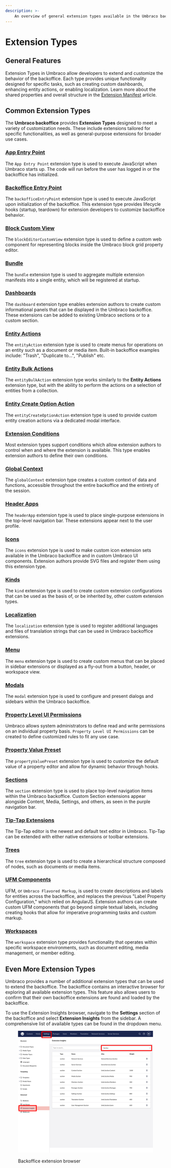 ```yaml
---
description: >-
    An overview of general extension types available in the Umbraco backoffice.
---
```


# Extension Types

## General Features

Extension Types in Umbraco allow developers to extend and customize the behavior of the backoffice. Each type provides
unique functionality designed for specific tasks, such as creating custom dashboards, enhancing entity actions, or
enabling localization. Learn more about the shared properties and overall structure in the
[Extension Manifest](../extension-registry/extension-manifest.md) article.

## Common Extension Types

The **Umbraco backoffice** provides **Extension Types** designed to meet a variety of customization needs. These include
extensions tailored for specific functionalities, as well as general-purpose extensions for broader use cases.

### [App Entry Point](app-entry-point.md)

The `App Entry Point` extension type is used to execute JavaScript when Umbraco starts up. The code will run before 
the user has logged in or the backoffice has initialized.

### [Backoffice Entry Point](backoffice-entry-point.md)

The `backofficeEntryPoint` extension type is used to execute JavaScript upon initialization of the backoffice. This
extension type provides lifecycle hooks (startup, teardown) for extension developers to customize backoffice behavior.

### [Block Custom View](block-custom-view.md)

The `blockEditorCustomView` extension type is used to define a custom web component for representing blocks inside the
Umbraco block grid property editor.

### [Bundle](bundle.md)

The `bundle` extension type is used to aggregate multiple extension manifests into a single entity, which will be
registered at startup.

### [Dashboards](dashboard.md)

The `dashboard` extension type enables extension authors to create custom informational panels that can be displayed
in the Umbraco backoffice. These extensions can be added to existing Umbraco sections or to a custom section.

### [Entity Actions](entity-actions.md)

The `entityAction` extension type is used to create menus for operations on an entity such as a document or media item. 
Built-in backoffice examples include: "Trash", "Duplicate to...", "Publish" etc.

### [Entity Bulk Actions](entity-bulk-actions.md)

The `entityBulkAction` extension type works similarly to the **Entity Actions** extension type, but with the
ability to perform the actions on a selection of entities from a collection.

### [Entity Create Option Action](entity-create-option-action.md)

The `entityCreateOptionAction` extension type is used to provide custom entity creation actions via a dedicated
modal interface.

### [Extension Conditions](condition.md)

Most extension types support conditions which allow extension authors to control when and where the extension is
available. This type enables extension authors to define their own conditions.

### [Global Context](global-context.md)

The `globalContext` extension type creates a custom context of data and functions, accessible throughout the entire
backoffice and the entirety of the session.

### [Header Apps](header-apps.md)

The `headerApp` extension type is used to place single-purpose extensions in the top-level navigation bar. These
extensions appear next to the user profile.

### [Icons](icons.md)

The `icons` extension type is used to make custom icon extension sets available in the Umbraco backoffice and in
custom Umbraco UI components. Extension authors provide SVG files and register them using this extension type.

### [Kinds](kind.md)

The `kind` extension type is used to create custom extension configurations that can be used as the basis of, or
be inherited by, other custom extension types.

### [Localization](localization.md)

The `localization` extension type is used to register additional languages and files of translation strings that can
be used in Umbraco backoffice extensions.

### [Menu](menu.md)

The `menu` extension type is used to create custom menus that can be placed in sidebar extensions or displayed as a
fly-out from a button, header, or workspace view.

### [Modals](modals/README.md)

The `modal` extension type is used to configure and present dialogs and sidebars within the Umbraco backoffice.

### [Property Level UI Permissions](../../property-level-ui-permissions.md)

Umbraco allows system administrators to define read and write permissions on an individual property basis. 
`Property Level UI Permissions` can be created to define customized rules to fit any use case.

### [Property Value Preset](property-value-preset.md)

The `propertyValuePreset` extension type is used to customize the default value of a property editor and allow for
dynamic behavior through hooks.

### [Sections](sections/README.md)

The `section` extension type is used to place top-level navigation items within the Umbraco backoffice. Custom
Section extensions appear alongside Content, Media, Settings, and others, as seen in the purple navigation bar.

### [Tip-Tap Extensions](../../../fundamentals/backoffice/property-editors/built-in-umbraco-property-editors/rich-text-editor/extensions.md)

The Tip-Tap editor is the newest and default text editor in Umbraco. Tip-Tap can be extended with either native 
extensions or toolbar extensions.

### [Trees](tree.md)

The `tree` extension type is used to create a hierarchical structure composed of nodes, such as documents or media
items.

### [UFM Components](../../../reference/umbraco-flavored-markdown.md)

UFM, or `Umbraco Flavored Markup`, is used to create descriptions and labels for entities across the backoffice, and 
replaces the previous "Label Property Configuration," which relied on AngularJS. Extension authors can create custom 
UFM components that go beyond simple textual labels, including creating hooks that allow for imperative programming 
tasks and custom markup.

### [Workspaces](workspaces/README.md)

The `workspace` extension type provides functionality that operates within specific workspace environments, such as
document editing, media management, or member editing.

## Even More Extension Types

Umbraco provides a number of additional extension types that can be used to extend the backoffice. The backoffice 
contains an interactive browser for exploring all available extension types. This feature also allows users to confirm 
that their own backoffice extensions are found and loaded by the backoffice.

To use the Extension Insights browser, navigate to the **Settings** section of the backoffice and select
**Extension Insights** from the sidebar. A comprehensive list of available types can be found in the dropdown menu.

<figure><img src="../../../.gitbook/assets/extension-types-backoffice-browser.png" alt=""><figcaption><p>Backoffice extension browser</p></figcaption></figure>
